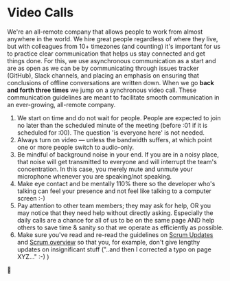 # Video Calls

We're an all-remote company that allows people to work from almost anywhere in the world.
We hire great people regardless of where they live, but with colleagues from 10+ timezones (and counting)
it's important for us to practice clear communication that helps us stay connected and get things done.
For this, we use asynchronous communication as a start and are as open as we can be by communicating
through issues tracker (GitHub), Slack channels, and placing an emphasis on ensuring that conclusions
of offline conversations are written down.
When we go **back and forth three times** we jump on a synchronous video call.
These communication guidelines are meant to facilitate smooth communication in an ever-growing, all-remote company.

1.  We start on time and do not wait for people. People are expected to join no later than the scheduled minute of the meeting (before :01 if it is scheduled for :00). The question 'is everyone here' is not needed.
1.  Always turn on video — unless the bandwidth suffers, at which point one or more people switch to audio-only.
1.  Be mindful of background noise in your end. If you are in a noisy place, that noise will get transmitted to everyone
    and will interrupt the team's concentration. In this case, you merely mute and unmute your microphone
    whenever you are speaking/not speaking.
1.  Make eye contact and be mentally 110% there so the developer who's talking can feel your presence
    and not feel like talking to a computer screen :-)
1.  Pay attention to other team members; they may ask for help, OR you may notice that they need help without directly asking.
    Especially the daily calls are a chance for all of us to be on the same page AND help others to save time & sanity so that we operate as efficiently as possible.
1.  Make sure you've read and re-read the guidelines on [Scrum Updates](/guides/scrum/scrumTeam) and [Scrum overview](/guides/scrum/overview) so that you, for example, don't give lengthy updates on insignificant stuff ("..and then I corrected a typo on page XYZ..." :-) )

🦄
